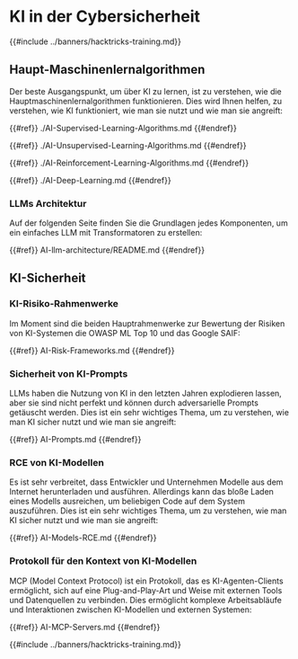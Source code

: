 # KI in der Cybersicherheit

{{#include ../banners/hacktricks-training.md}}

## Haupt-Maschinenlernalgorithmen

Der beste Ausgangspunkt, um über KI zu lernen, ist zu verstehen, wie die Hauptmaschinenlernalgorithmen funktionieren. Dies wird Ihnen helfen, zu verstehen, wie KI funktioniert, wie man sie nutzt und wie man sie angreift:

{{#ref}}
./AI-Supervised-Learning-Algorithms.md
{{#endref}}

{{#ref}}
./AI-Unsupervised-Learning-Algorithms.md
{{#endref}}

{{#ref}}
./AI-Reinforcement-Learning-Algorithms.md
{{#endref}}

{{#ref}}
./AI-Deep-Learning.md
{{#endref}}

### LLMs Architektur

Auf der folgenden Seite finden Sie die Grundlagen jedes Komponenten, um ein einfaches LLM mit Transformatoren zu erstellen:

{{#ref}}
AI-llm-architecture/README.md
{{#endref}}

## KI-Sicherheit

### KI-Risiko-Rahmenwerke

Im Moment sind die beiden Hauptrahmenwerke zur Bewertung der Risiken von KI-Systemen die OWASP ML Top 10 und das Google SAIF:

{{#ref}}
AI-Risk-Frameworks.md
{{#endref}}

### Sicherheit von KI-Prompts

LLMs haben die Nutzung von KI in den letzten Jahren explodieren lassen, aber sie sind nicht perfekt und können durch adversarielle Prompts getäuscht werden. Dies ist ein sehr wichtiges Thema, um zu verstehen, wie man KI sicher nutzt und wie man sie angreift:

{{#ref}}
AI-Prompts.md
{{#endref}}

### RCE von KI-Modellen

Es ist sehr verbreitet, dass Entwickler und Unternehmen Modelle aus dem Internet herunterladen und ausführen. Allerdings kann das bloße Laden eines Modells ausreichen, um beliebigen Code auf dem System auszuführen. Dies ist ein sehr wichtiges Thema, um zu verstehen, wie man KI sicher nutzt und wie man sie angreift:

{{#ref}}
AI-Models-RCE.md
{{#endref}}

### Protokoll für den Kontext von KI-Modellen

MCP (Model Context Protocol) ist ein Protokoll, das es KI-Agenten-Clients ermöglicht, sich auf eine Plug-and-Play-Art und Weise mit externen Tools und Datenquellen zu verbinden. Dies ermöglicht komplexe Arbeitsabläufe und Interaktionen zwischen KI-Modellen und externen Systemen:

{{#ref}}
AI-MCP-Servers.md
{{#endref}}

{{#include ../banners/hacktricks-training.md}}
